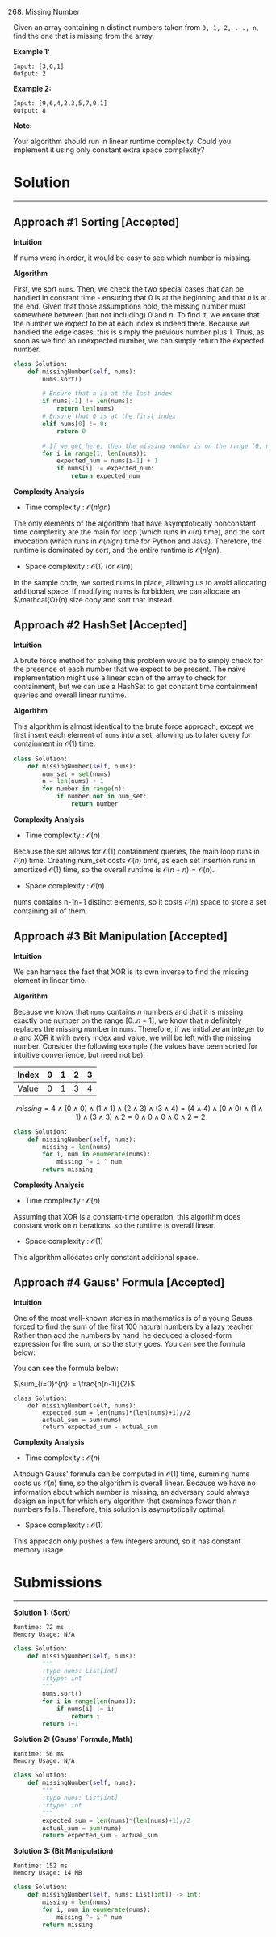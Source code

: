 268. Missing Number

Given an array containing n distinct numbers taken from `0, 1, 2, ..., n`, find the one that is missing from the array.

**Example 1:**
```
Input: [3,0,1]
Output: 2
```
**Example 2:**
```
Input: [9,6,4,2,3,5,7,0,1]
Output: 8
```
**Note:**

Your algorithm should run in linear runtime complexity. Could you implement it using only constant extra space complexity?

# Solution
---
## Approach #1 Sorting [Accepted]
**Intuition**

If nums were in order, it would be easy to see which number is missing.

**Algorithm**

First, we sort `nums`. Then, we check the two special cases that can be handled in constant time - ensuring that 0 is at the beginning and that $n$ is at the end. Given that those assumptions hold, the missing number must somewhere between (but not including) 0 and $n$. To find it, we ensure that the number we expect to be at each index is indeed there. Because we handled the edge cases, this is simply the previous number plus 1. Thus, as soon as we find an unexpected number, we can simply return the expected number.

```python
class Solution:
    def missingNumber(self, nums):
        nums.sort()

        # Ensure that n is at the last index
        if nums[-1] != len(nums):
            return len(nums)
        # Ensure that 0 is at the first index
        elif nums[0] != 0:
            return 0

        # If we get here, then the missing number is on the range (0, n)
        for i in range(1, len(nums)):
            expected_num = nums[i-1] + 1
            if nums[i] != expected_num:
                return expected_num
```

**Complexity Analysis**

* Time complexity : $\mathcal{O}(nlgn)$

The only elements of the algorithm that have asymptotically nonconstant time complexity are the main for loop (which runs in $\mathcal{O}(n)$ time), and the sort invocation (which runs in $\mathcal{O}(nlgn)$ time for Python and Java). Therefore, the runtime is dominated by sort, and the entire runtime is $\mathcal{O}(nlgn)$.

* Space complexity : $\mathcal{O}(1)$ (or $\mathcal{O}(n)$)

In the sample code, we sorted nums in place, allowing us to avoid allocating additional space. If modifying nums is forbidden, we can allocate an $\mathcal{O}(n) size copy and sort that instead.

## Approach #2 HashSet [Accepted]
**Intuition**

A brute force method for solving this problem would be to simply check for the presence of each number that we expect to be present. The naive implementation might use a linear scan of the array to check for containment, but we can use a HashSet to get constant time containment queries and overall linear runtime.

**Algorithm**

This algorithm is almost identical to the brute force approach, except we first insert each element of `nums` into a set, allowing us to later query for containment in $\mathcal{O}(1)$ time.

```python
class Solution:
    def missingNumber(self, nums):
        num_set = set(nums)
        n = len(nums) + 1
        for number in range(n):
            if number not in num_set:
                return number
```

**Complexity Analysis**

* Time complexity : $\mathcal{O}(n)$

Because the set allows for $\mathcal{O}(1)$ containment queries, the main loop runs in $\mathcal{O}(n)$ time. Creating num_set costs $\mathcal{O}(n)$ time, as each set insertion runs in amortized $\mathcal{O}(1)$ time, so the overall runtime is $\mathcal{O}(n + n) = \mathcal{O}(n)$.

* Space complexity : $\mathcal{O}(n)$

nums contains n-1n−1 distinct elements, so it costs $\mathcal{O}(n)$ space to store a set containing all of them.

## Approach #3 Bit Manipulation [Accepted]
**Intuition**

We can harness the fact that XOR is its own inverse to find the missing element in linear time.

**Algorithm**

Because we know that `nums` contains $n$ numbers and that it is missing exactly one number on the range $[0..n-1]$, we know that $n$ definitely replaces the missing number in `nums`. Therefore, if we initialize an integer to $n$ and XOR it with every index and value, we will be left with the missing number. Consider the following example (the values have been sorted for intuitive convenience, but need not be):


Index | 0 | 1 | 2 | 3 
------|---|---|---|---
Value | 0 | 1 | 3 | 4

$$
missing  
=4∧(0∧0)∧(1∧1)∧(2∧3)∧(3∧4)
=(4∧4)∧(0∧0)∧(1∧1)∧(3∧3)∧2
=0∧0∧0∧0∧2
=2
$$
 
```python
class Solution:
    def missingNumber(self, nums):
        missing = len(nums)
        for i, num in enumerate(nums):
            missing ^= i ^ num
        return missing
```

**Complexity Analysis**

* Time complexity : $\mathcal{O}(n)$

Assuming that XOR is a constant-time operation, this algorithm does constant work on $n$ iterations, so the runtime is overall linear.

* Space complexity : $\mathcal{O}(1)$

This algorithm allocates only constant additional space.

## Approach #4 Gauss' Formula [Accepted]
**Intuition**

One of the most well-known stories in mathematics is of a young Gauss, forced to find the sum of the first 100 natural numbers by a lazy teacher. Rather than add the numbers by hand, he deduced a closed-form expression for the sum, or so the story goes. You can see the formula below:

 You can see the formula below:

$\sum_{i=0}^{n}i = \frac{n(n-1)}{2}$

```
class Solution:
    def missingNumber(self, nums):
        expected_sum = len(nums)*(len(nums)+1)//2
        actual_sum = sum(nums)
        return expected_sum - actual_sum
```

**Complexity Analysis**

* Time complexity : $\mathcal{O}(n)$

Although Gauss' formula can be computed in $\mathcal{O}(1)$ time, summing nums costs us $\mathcal{O}(n)$ time, so the algorithm is overall linear. Because we have no information about which number is missing, an adversary could always design an input for which any algorithm that examines fewer than $n$ numbers fails. Therefore, this solution is asymptotically optimal.

* Space complexity : $\mathcal{O}(1)$

This approach only pushes a few integers around, so it has constant memory usage.

# Submissions
---
**Solution 1: (Sort)**
```
Runtime: 72 ms
Memory Usage: N/A
```
```python
class Solution:
    def missingNumber(self, nums):
        """
        :type nums: List[int]
        :rtype: int
        """
        nums.sort()
        for i in range(len(nums)):
            if nums[i] != i:
                return i
        return i+1
```

**Solution 2: (Gauss' Formula, Math)**
```
Runtime: 56 ms
Memory Usage: N/A
```
```python
class Solution:
    def missingNumber(self, nums):
        """
        :type nums: List[int]
        :rtype: int
        """
        expected_sum = len(nums)*(len(nums)+1)//2
        actual_sum = sum(nums)
        return expected_sum - actual_sum
```

**Solution 3: (Bit Manipulation)**
```
Runtime: 152 ms
Memory Usage: 14 MB
```
```python
class Solution:
    def missingNumber(self, nums: List[int]) -> int:
        missing = len(nums)
        for i, num in enumerate(nums):
            missing ^= i ^ num
        return missing
```